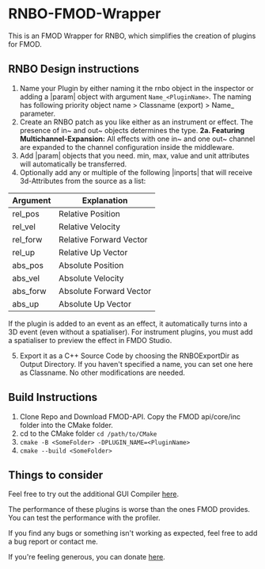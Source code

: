 # RNBO-FMOD-Wrapper

This is an FMOD Wrapper for RNBO, which simplifies the creation of plugins for FMOD.

## RNBO Design instructions

1. Name your Plugin by either naming it the rnbo object in the inspector or adding a |param| object with argument ```Name_<PluginName>```. The naming has following priority object name > Classname (export) > Name_ parameter.
2. Create an RNBO patch as you like either as an instrument or effect. The presence of in~ and out~ objects determines the type.
**2a. Featuring Multichannel-Expansion:** All effects with one in~ and one out~ channel are expanded to the channel configuration inside the middleware.
3. Add |param| objects that you need. min, max, value and unit attributes will automatically be transferred.
4. Optionally add any or multiple of the following |inports| that will receive 3d-Attributes from the source as a list:

  | Argument | Explanation             |
  |----------|-------------------------|
  | rel_pos  | Relative Position       |
  | rel_vel  | Relative Velocity       |
  | rel_forw | Relative Forward Vector |
  | rel_up   | Relative Up Vector      |
  | abs_pos  | Absolute Position       |
  | abs_vel  | Absolute Velocity       |
  | abs_forw | Absolute Forward Vector |
  | abs_up   | Absolute Up Vector      |

  If the plugin is added to an event as an effect, it automatically turns into a 3D event (even without a spatialiser). For instrument plugins, you must add a spatialiser to preview the effect in FMDO Studio.
  
5. Export it as a C++ Source Code by choosing the RNBOExportDir as Output Directory. If you haven't specified a name, you can set one here as Classname. No other modifications are needed.

## Build Instructions

1. Clone Repo and Download FMOD-API. Copy the FMOD api/core/inc folder into the CMake folder.
2. cd to the CMake folder ```cd /path/to/CMake```
3. ```cmake -B <SomeFolder> -DPLUGIN_NAME=<PluginName>```
4. ```cmake --build <SomeFolder>```


## Things to consider
Feel free to try out the additional GUI Compiler [here](https://github.com/JFuellem/RNBO-FMOD-Compiler).

The performance of these plugins is worse than the ones FMOD provides. You can test the performance with the profiler.

If you find any bugs or something isn't working as expected, feel free to add a bug report or contact me.

If you're feeling generous, you can donate [here](https://www.paypal.com/donate/?business=5WX6KRT4HFEU2&no_recurring=1&currency_code=CHF).
